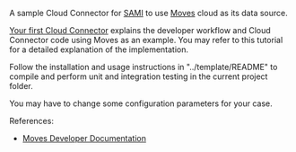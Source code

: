 A sample Cloud Connector for [SAMI](https://www.samsungsami.io/) to use [Moves](https://moves-app.com/) cloud as its data source.

[Your first Cloud Connector](https://developer.samsungsami.io/sami/demos-tools/your-first-cloud-connector.html) explains the developer workflow and Cloud Connector code using Moves as an example. You may refer to this tutorial for a detailed explanation of the implementation.

Follow the installation and usage instructions in "../template/README" to compile and perform unit and integration testing in the current project folder.

You may have to change some configuration parameters for your case. 

References:

* [Moves Developer Documentation](https://dev.moves-app.com/docs/overview)

